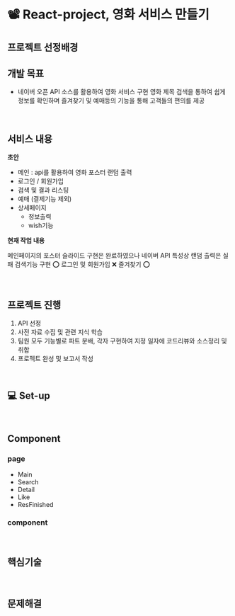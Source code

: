 # 📽 React-project, 영화 서비스 만들기

## 프로젝트 선정배경

## 개발 목표
- 네이버 오픈 API 소스를 활용하여 영화 서비스 구현
영화 제목 검색을 통하여 쉽게 정보를 확인하며 즐겨찾기 및 예매등의 기능을 통해 고객들의 편의를 제공

<br>

## 서비스 내용

**초안**
- 메인 : api를 활용하여 영화 포스터 랜덤 출력
- 로그인 / 회원가입
- 검색 및 결과 리스팅
- 예매 (결제기능 제외)
- 상세페이지 
  - 정보출력
  - wish기능


**현재 작업 내용**

메인페이지의 포스터 슬라이드 구현은 완료하였으나 네이버 API 특성상 랜덤 출력은 실패 
검색기능 구현 ⭕
로그인 및 회원가입 ❌
즐겨찾기 ⭕


<br>

## 프로젝트 진행
1. API 선정
2. 사전 자료 수집 및 관련 지식 학습
3. 팀원 모두 기능별로 파트 분배, 각자 구현하여 지정 일자에 코드리뷰와 소스정리 및 취합
4. 프로젝트 완성 및 보고서 작성


<br>

## 💻 Set-up



<br>

## Component

### page
- Main
- Search
- Detail
- Like
- ResFinished

### component


<br>

## 핵심기술


<br>

## 문제해결
